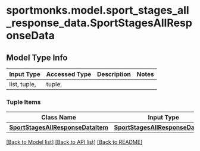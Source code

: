 # sportmonks.model.sport_stages_all_response_data.SportStagesAllResponseData

## Model Type Info
Input Type | Accessed Type | Description | Notes
------------ | ------------- | ------------- | -------------
list, tuple,  | tuple,  |  | 

### Tuple Items
Class Name | Input Type | Accessed Type | Description | Notes
------------- | ------------- | ------------- | ------------- | -------------
[**SportStagesAllResponseDataItem**](SportStagesAllResponseDataItem.md) | [**SportStagesAllResponseDataItem**](SportStagesAllResponseDataItem.md) | [**SportStagesAllResponseDataItem**](SportStagesAllResponseDataItem.md) |  | 

[[Back to Model list]](../../README.md#documentation-for-models) [[Back to API list]](../../README.md#documentation-for-api-endpoints) [[Back to README]](../../README.md)

